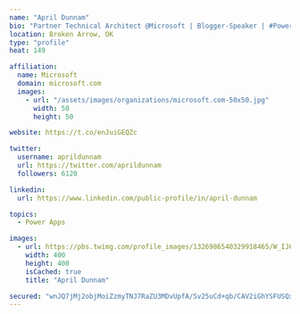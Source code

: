 ```yaml
---
name: "April Dunnam"
bio: "Partner Technical Architect @Microsoft | Blogger-Speaker | #PowerApps, #PowerAutomate, #Office365, #SharePoint | #WIT | #Karaoke Queen"
location: Broken Arrow, OK
type: "profile"
heat: 149

affiliation:
  name: Microsoft
  domain: microsoft.com
  images:
    - url: "/assets/images/organizations/microsoft.com-50x50.jpg"
      width: 50
      height: 50

website: https://t.co/enJuiGEQZc

twitter:
  username: aprildunnam
  url: https://twitter.com/aprildunnam
  followers: 6120

linkedin:
  url: https://www.linkedin.com/public-profile/in/april-dunnam

topics:
  - Power Apps

images:
  - url: https://pbs.twimg.com/profile_images/1326986540329918465/W_IJ6Ih2_400x400.jpg
    width: 400
    height: 400
    isCached: true
    title: "April Dunnam"

secured: "wnJQ7jMj2objMoiZzmyTNJ7RaZU3MDvUpfA/Sv25uCd+qb/CAV2iGhYSFUSQxCTiNrwheRM3rg6RvHtbaK+4CDD/LjTESDomqSvG/53wOFhD93ERVNw1MywNQhre00Iovp1/7HVwc7PZ82vk6qKpucCUvvQ/u7jasipdZay9oEsdR1IkUuM3gMQ0EF517pfp7i4I5xfUdYc0Zn2OMOebZKwbWNkqMWSMEdCC7qn4MjT/7wo+kRp7oLFU/WxLfe2800PZUXDddWAoBIBruhSClMPJciUYfjT6WMC3vp85re+wufSADVHPEOqsG/rceR6cT0NWaCcjrcgn72D2aAjX+WQkuGDV5Sdm2+MdkymJ1t2sUPLTRxWED6zBjWQx0bkoPeIs4M/k5+46S6WocAE97G+1sAPYgY7lFBIYQQ33tkI=;Q3DhRsxnodJeVM/lkXyaTw=="
---
```


